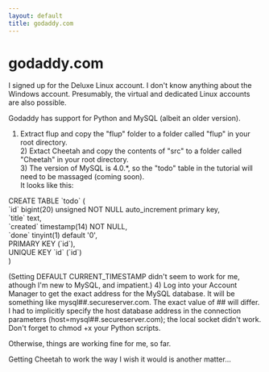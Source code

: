 ```yaml
---
layout: default
title: godaddy.com
---
```


# godaddy.com

I signed up for the Deluxe Linux account. I don't know anything about the Windows account. Presumably, the virtual and dedicated Linux accounts are also possible.

Godaddy has support for Python and MySQL (albeit an older version).

1) Extract flup and copy the "flup" folder to a folder called "flup" in your root directory.<br/>2) Extact Cheetah and copy the contents of "src" to a folder called "Cheetah" in your root directory.<br/>3) The version of MySQL is 4.0.*, so the "todo" table in the tutorial will need to be massaged (coming soon).<br/>It looks like this:
<p>CREATE TABLE `todo` (<br/>  `id` bigint(20) unsigned NOT NULL auto_increment primary key,<br/>  `title` text,<br/>  `created` timestamp(14) NOT NULL,<br/>  `done` tinyint(1) default '0',<br/>  PRIMARY KEY  (`id`),<br/>  UNIQUE KEY `id` (`id`)<br/>)<br/></p>(Setting DEFAULT CURRENT_TIMESTAMP didn't seem to work for me, athough I'm new to MySQL, and impatient.)
4) Log into your Account Manager to get the exact address for the MySQL database. It will be something like mysql##.secureserver.com. The exact value of ## will differ. I had to implicitly specify the host database address in the connection parameters (host=mysql##.secureserver.com); the local socket didn't work.<br/>
Don't forget to chmod +x your Python scripts.  

Otherwise, things are working fine for me, so far.  

Getting Cheetah to work the way I wish it would is another matter...

